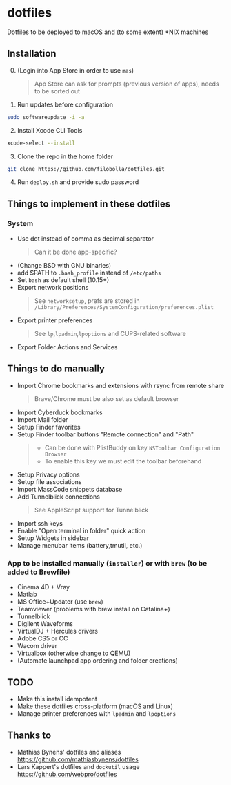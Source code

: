 # dotfiles
Dotfiles to be deployed to macOS and (to some extent) *NIX machines

## Installation
0. (Login into App Store in order to use `mas`)
	> App Store can ask for prompts (previous version of apps), needs to be sorted out
1. Run updates before configuration
``` bash 
sudo softwareupdate -i -a
```
2. Install Xcode CLI Tools
``` bash
xcode-select --install
```
3. Clone the repo in the home folder
``` bash
git clone https://github.com/filobolla/dotfiles.git
```
4. Run `deploy.sh` and provide sudo password

## Things to implement in these dotfiles
### System
- Use dot instead of comma as decimal separator
    > Can it be done app-specific?
- (Change BSD with GNU binaries)
- add $PATH to `.bash_profile` instead of `/etc/paths`
- Set `bash` as default shell (10.15+)
- Export network positions
	> See `networksetup`, prefs are stored in `/Library/Preferences/SystemConfiguration/preferences.plist`
- Export printer preferences
	> See `lp`,`lpadmin`,`lpoptions` and CUPS-related software
- Export Folder Actions and Services
## Things to do manually
- Import Chrome bookmarks and extensions with rsync from remote share
	> Brave/Chrome must be also set as default browser
- Import Cyberduck bookmarks
- Import Mail folder
- Setup Finder favorites
- Setup Finder toolbar buttons "Remote connection" and "Path"
	> - Can be done with PlistBuddy on key `NSToolbar Configuration Browser`
	> - To enable this key we must edit the toolbar beforehand
- Setup Privacy options
- Setup file associations
- Import MassCode snippets database
- Add Tunnelblick connections
	> See AppleScript support for Tunnelblick
- Import ssh keys
- Enable "Open terminal in folder" quick action
- Setup Widgets in sidebar
- Manage menubar items (battery,tmutil, etc.)
### App to be installed manually (`installer`) or with `brew` (to be added to Brewfile)
- Cinema 4D + Vray
- Matlab
- MS Office+Updater (use `brew`)
- Teamviewer (problems with brew install on Catalina+)
- Tunnelblick
- Digilent Waveforms
- VirtualDJ + Hercules drivers
- Adobe CS5 or CC
- Wacom driver
- Virtualbox (otherwise change to QEMU)
- (Automate launchpad app ordering and folder creations)
## TODO
- Make this install idempotent
- Make these dotfiles cross-platform (macOS and Linux)
- Manage printer preferences with `lpadmin` and `lpoptions`

## Thanks to
- Mathias Bynens' dotfiles and aliases https://github.com/mathiasbynens/dotfiles 
- Lars Kappert's dotfiles and `dockutil` usage https://github.com/webpro/dotfiles

